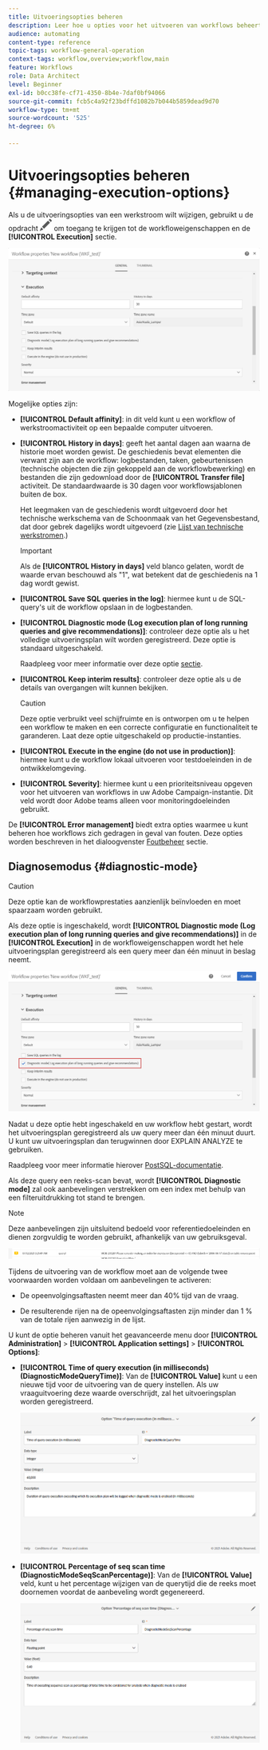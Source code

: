 ```yaml
---
title: Uitvoeringsopties beheren
description: Leer hoe u opties voor het uitvoeren van workflows beheert.
audience: automating
content-type: reference
topic-tags: workflow-general-operation
context-tags: workflow,overview;workflow,main
feature: Workflows
role: Data Architect
level: Beginner
exl-id: b0cc38fe-cf71-4350-8b4e-7daf0bf94066
source-git-commit: fcb5c4a92f23bdffd1082b7b044b5859dead9d70
workflow-type: tm+mt
source-wordcount: '525'
ht-degree: 6%

---
```


# Uitvoeringsopties beheren {#managing-execution-options}

Als u de uitvoeringsopties van een werkstroom wilt wijzigen, gebruikt u de opdracht ![](assets/edit_darkgrey-24px.png) om toegang te krijgen tot de workfloweigenschappen en de **[!UICONTROL Execution]** sectie.

![](assets/wkf_execution_6.png)

Mogelijke opties zijn:

* **[!UICONTROL Default affinity]**: in dit veld kunt u een workflow of werkstroomactiviteit op een bepaalde computer uitvoeren.

* **[!UICONTROL History in days]**: geeft het aantal dagen aan waarna de historie moet worden gewist. De geschiedenis bevat elementen die verwant zijn aan de workflow: logbestanden, taken, gebeurtenissen (technische objecten die zijn gekoppeld aan de workflowbewerking) en bestanden die zijn gedownload door de **[!UICONTROL Transfer file]** activiteit. De standaardwaarde is 30 dagen voor workflowsjablonen buiten de box.

  Het leegmaken van de geschiedenis wordt uitgevoerd door het technische werkschema van de Schoonmaak van het Gegevensbestand, dat door gebrek dagelijks wordt uitgevoerd (zie [Lijst van technische werkstromen](../../administration/using/technical-workflows.md).)

  >[!IMPORTANT]
  >
  >Als de **[!UICONTROL History in days]** veld blanco gelaten, wordt de waarde ervan beschouwd als &quot;1&quot;, wat betekent dat de geschiedenis na 1 dag wordt gewist.

* **[!UICONTROL Save SQL queries in the log]**: hiermee kunt u de SQL-query&#39;s uit de workflow opslaan in de logbestanden.

* **[!UICONTROL Diagnostic mode (Log execution plan of long running queries and give recommendations)]**: controleer deze optie als u het volledige uitvoeringsplan wilt worden geregistreerd. Deze optie is standaard uitgeschakeld.

  Raadpleeg voor meer informatie over deze optie [sectie](#diagnostic-mode).

* **[!UICONTROL Keep interim results]**: controleer deze optie als u de details van overgangen wilt kunnen bekijken.

  >[!CAUTION]
  >
  >Deze optie verbruikt veel schijfruimte en is ontworpen om u te helpen een workflow te maken en een correcte configuratie en functionaliteit te garanderen. Laat deze optie uitgeschakeld op productie-instanties.

* **[!UICONTROL Execute in the engine (do not use in production)]**: hiermee kunt u de workflow lokaal uitvoeren voor testdoeleinden in de ontwikkelomgeving.

* **[!UICONTROL Severity]**: hiermee kunt u een prioriteitsniveau opgeven voor het uitvoeren van workflows in uw Adobe Campaign-instantie. Dit veld wordt door Adobe teams alleen voor monitoringdoeleinden gebruikt.

De **[!UICONTROL Error management]** biedt extra opties waarmee u kunt beheren hoe workflows zich gedragen in geval van fouten. Deze opties worden beschreven in het dialoogvenster [Foutbeheer](../../automating/using/monitoring-workflow-execution.md#error-management) sectie.

## Diagnosemodus {#diagnostic-mode}

>[!CAUTION]
>
>Deze optie kan de workflowprestaties aanzienlijk beïnvloeden en moet spaarzaam worden gebruikt.

Als deze optie is ingeschakeld, wordt **[!UICONTROL Diagnostic mode (Log execution plan of long running queries and give recommendations)]** in de **[!UICONTROL Execution]** in de workfloweigenschappen wordt het hele uitvoeringsplan geregistreerd als een query meer dan één minuut in beslag neemt.

![](assets/wkf_diagnostic.png)

Nadat u deze optie hebt ingeschakeld en uw workflow hebt gestart, wordt het uitvoeringsplan geregistreerd als uw query meer dan één minuut duurt. U kunt uw uitvoeringsplan dan terugwinnen door EXPLAIN ANALYZE te gebruiken.

Raadpleeg voor meer informatie hierover [PostSQL-documentatie](https://www.postgresql.org/docs/9.4/using-explain.html).

Als deze query een reeks-scan bevat, wordt **[!UICONTROL Diagnostic mode]** zal ook aanbevelingen verstrekken om een index met behulp van een filteruitdrukking tot stand te brengen.

>[!NOTE]
>
> Deze aanbevelingen zijn uitsluitend bedoeld voor referentiedoeleinden en dienen zorgvuldig te worden gebruikt, afhankelijk van uw gebruiksgeval.

![](assets/wkf_diagnostic_4.png)

Tijdens de uitvoering van de workflow moet aan de volgende twee voorwaarden worden voldaan om aanbevelingen te activeren:

* De opeenvolgingsaftasten neemt meer dan 40% tijd van de vraag.

* De resulterende rijen na de opeenvolgingsaftasten zijn minder dan 1 % van de totale rijen aanwezig in de lijst.

U kunt de optie beheren vanuit het geavanceerde menu door **[!UICONTROL Administration]** > **[!UICONTROL Application settings]** > **[!UICONTROL Options]**:

* **[!UICONTROL Time of query execution (in milliseconds)(DiagnosticModeQueryTime)]**: Van de **[!UICONTROL Value]** kunt u een nieuwe tijd voor de uitvoering van de query instellen. Als uw vraaguitvoering deze waarde overschrijdt, zal het uitvoeringsplan worden geregistreerd.

  ![](assets/wkf_diagnostic_2.png)

* **[!UICONTROL Percentage of seq scan time (DiagnosticModeSeqScanPercentage)]**: Van de **[!UICONTROL Value]** veld, kunt u het percentage wijzigen van de querytijd die de reeks moet doornemen voordat de aanbeveling wordt gegenereerd.

  ![](assets/wkf_diagnostic_3.png)
